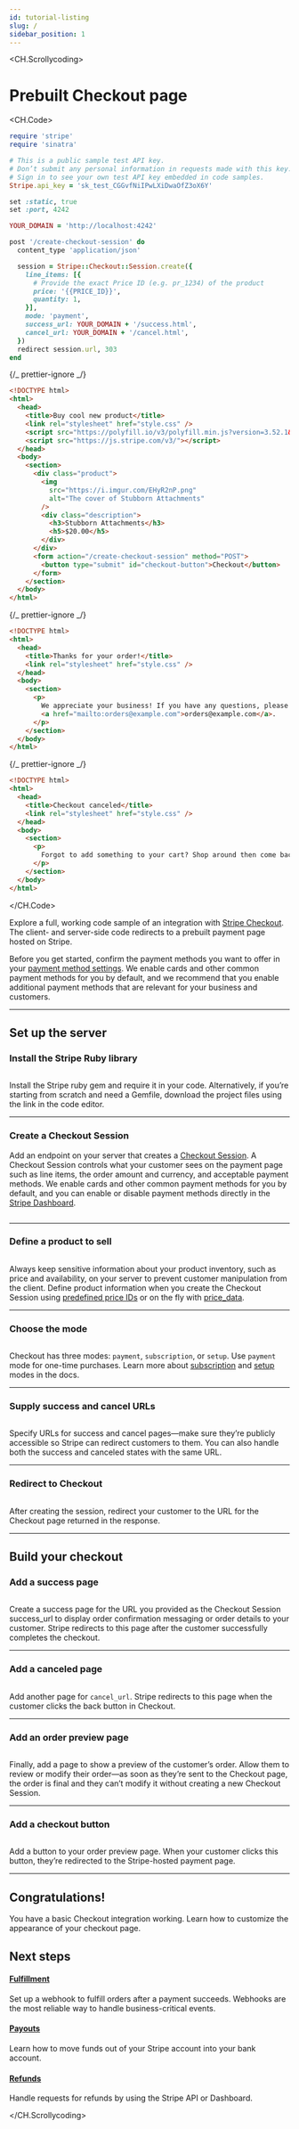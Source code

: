 ```yaml
---
id: tutorial-listing
slug: /
sidebar_position: 1
---
```


<CH.Scrollycoding>

# Prebuilt Checkout page

<CH.Code>

```rb server.rb
require 'stripe'
require 'sinatra'

# This is a public sample test API key.
# Don’t submit any personal information in requests made with this key.
# Sign in to see your own test API key embedded in code samples.
Stripe.api_key = 'sk_test_CGGvfNiIPwLXiDwaOfZ3oX6Y'

set :static, true
set :port, 4242

YOUR_DOMAIN = 'http://localhost:4242'

post '/create-checkout-session' do
  content_type 'application/json'

  session = Stripe::Checkout::Session.create({
    line_items: [{
      # Provide the exact Price ID (e.g. pr_1234) of the product
      price: '{{PRICE_ID}}',
      quantity: 1,
    }],
    mode: 'payment',
    success_url: YOUR_DOMAIN + '/success.html',
    cancel_url: YOUR_DOMAIN + '/cancel.html',
  })
  redirect session.url, 303
end
```

{/_ prettier-ignore _/}

```html checkout.html
<!DOCTYPE html>
<html>
  <head>
    <title>Buy cool new product</title>
    <link rel="stylesheet" href="style.css" />
    <script src="https://polyfill.io/v3/polyfill.min.js?version=3.52.1&features=fetch"></script>
    <script src="https://js.stripe.com/v3/"></script>
  </head>
  <body>
    <section>
      <div class="product">
        <img
          src="https://i.imgur.com/EHyR2nP.png"
          alt="The cover of Stubborn Attachments"
        />
        <div class="description">
          <h3>Stubborn Attachments</h3>
          <h5>$20.00</h5>
        </div>
      </div>
      <form action="/create-checkout-session" method="POST">
        <button type="submit" id="checkout-button">Checkout</button>
      </form>
    </section>
  </body>
</html>
```

{/_ prettier-ignore _/}

```html success.html
<!DOCTYPE html>
<html>
  <head>
    <title>Thanks for your order!</title>
    <link rel="stylesheet" href="style.css" />
  </head>
  <body>
    <section>
      <p>
        We appreciate your business! If you have any questions, please email
        <a href="mailto:orders@example.com">orders@example.com</a>.
      </p>
    </section>
  </body>
</html>
```

{/_ prettier-ignore _/}

```html cancel.html
<!DOCTYPE html>
<html>
  <head>
    <title>Checkout canceled</title>
    <link rel="stylesheet" href="style.css" />
  </head>
  <body>
    <section>
      <p>
        Forgot to add something to your cart? Shop around then come back to pay!
      </p>
    </section>
  </body>
</html>
```

</CH.Code>

Explore a full, working code sample of an integration with [Stripe Checkout](https://stripe.com/docs/payments/checkout). The client- and server-side code redirects to a prebuilt payment page hosted on Stripe.

Before you get started, confirm the payment methods you want to offer in your [payment method settings](https://dashboard.stripe.com/settings/payment_methods). We enable cards and other common payment methods for you by default, and we recommend that you enable additional payment methods that are relevant for your business and customers.

---

## Set up the server

### Install the Stripe Ruby library

```rb server.rb focus=4:7 mark=4:7

```

Install the Stripe ruby gem and require it in your code. Alternatively, if you’re starting from scratch and need a Gemfile, download the project files using the link in the code editor.

---

### Create a Checkout Session

Add an endpoint on your server that creates a [Checkout Session](https://stripe.com/docs/api/checkout/sessions). A Checkout Session controls what your customer sees on the payment page such as line items, the order amount and currency, and acceptable payment methods. We enable cards and other common payment methods for you by default, and you can enable or disable payment methods directly in the [Stripe Dashboard](https://dashboard.stripe.com/settings/payment_methods).

```rb server.rb focus=17:27 mark=17:27

```

---

### Define a product to sell

```rb server.rb focus=18:22 mark=18:22

```

Always keep sensitive information about your product inventory, such as price and availability, on your server to prevent customer manipulation from the client. Define product information when you create the Checkout Session using [predefined price IDs](https://stripe.com/docs/payments/accept-a-payment?platform=web&ui=checkout#create-product-prices-upfront) or on the fly with [price_data](https://stripe.com/docs/api/checkout/sessions/create#create_checkout_session-line_items-price_data).

---

### Choose the mode

```rb server.rb focus=23 mark=23

```

Checkout has three modes: `payment`, `subscription`, or `setup`. Use `payment` mode for one-time purchases. Learn more about [subscription](https://stripe.com/docs/billing/subscriptions/build-subscriptions) and [setup](https://stripe.com/docs/payments/save-and-reuse?platform=checkout) modes in the docs.

---

### Supply success and cancel URLs

```rb server.rb focus=24:25 mark=24:25

```

Specify URLs for success and cancel pages—make sure they’re publicly accessible so Stripe can redirect customers to them. You can also handle both the success and canceled states with the same URL.

---

### Redirect to Checkout

```rb server.rb focus=27 mark=27

```

After creating the session, redirect your customer to the URL for the Checkout page returned in the response.

---

## Build your checkout

### Add a success page

```html success.html focus=7:15 mark=7:15

```

Create a success page for the URL you provided as the Checkout Session success_url to display order confirmation messaging or order details to your customer. Stripe redirects to this page after the customer successfully completes the checkout.

---

### Add a canceled page

```html cancel.html focus=7:11 mark=7:11

```

Add another page for `cancel_url`. Stripe redirects to this page when the customer clicks the back button in Checkout.

---

### Add an order preview page

```html checkout.html focus=11:20 mark=11:20

```

Finally, add a page to show a preview of the customer’s order. Allow them to review or modify their order—as soon as they’re sent to the Checkout page, the order is final and they can’t modify it without creating a new Checkout Session.

---

### Add a checkout button

```html checkout.html focus=21:23 mark=21:23

```

Add a button to your order preview page. When your customer clicks this button, they’re redirected to the Stripe-hosted payment page.

---

## Congratulations!

You have a basic Checkout integration working. Learn how to customize the appearance of your checkout page.

## Next steps

#### [Fulfillment](https://stripe.com/docs/payments/checkout/fulfill-orders)

Set up a webhook to fulfill orders after a payment succeeds. Webhooks are the most reliable way to handle business-critical events.

#### [Payouts](https://stripe.com/docs/payouts)

Learn how to move funds out of your Stripe account into your bank account.

#### [Refunds](https://stripe.com/docs/refunds)

Handle requests for refunds by using the Stripe API or Dashboard.

</CH.Scrollycoding>

<div style={{ height: 99 }} />
